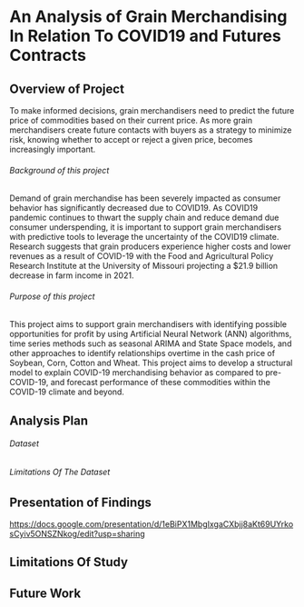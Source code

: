 
# An Analysis of Grain Merchandising In Relation To COVID19 and Futures Contracts
## Overview of Project
To make informed decisions, grain merchandisers need to predict the future price of commodities based on their current price. As more grain merchandisers create future contacts with buyers as a strategy to minimize risk, knowing whether to accept or reject a given price, becomes increasingly important.
###### Background of this project 
Demand of grain merchandise has been severely impacted as consumer behavior has significantly decreased due to COVID19. As COVID19 pandemic continues to thwart the supply chain and reduce demand due consumer underspending, it is important to support grain merchandisers with predictive tools to leverage the uncertainty of the COVID19 climate. 
Research suggests that grain producers experience higher costs and lower revenues as a result of COVID-19 with the Food and Agricultural Policy Research Institute at the University of Missouri projecting a $21.9 billion decrease in farm income in 2021.
###### Purpose of this project
This project aims to support grain merchandisers with identifying possible opportunities for profit by using Artificial Neural Network (ANN) algorithms, time series methods such as seasonal ARIMA and State Space models, and other approaches to identify relationships overtime in the cash price of Soybean, Corn, Cotton and Wheat. 
This project aims to develop a structural model to explain COVID-19 merchandising behavior as compared to pre-COVID-19, and forecast performance of these commodities within the COVID-19 climate and beyond.
## Analysis Plan
###### Dataset
###### Limitations Of The Dataset
## Presentation of Findings

https://docs.google.com/presentation/d/1eBiPX1MbgIxgaCXbjj8aKt69UYrkosCyiv5ONSZNkog/edit?usp=sharing

## Limitations Of Study
## Future Work

